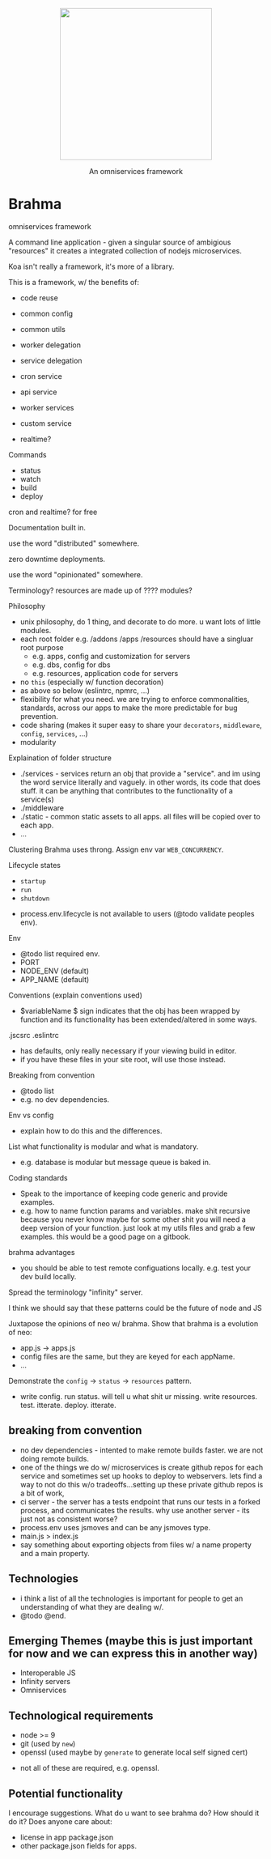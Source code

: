 <p align="center">
  <a href="http://gulpjs.com">
    <img height="300" width="300" src="https://thumbs.dreamstime.com/b/metatrons-cube-flower-life-vector-illustration-83115526.jpg">
  </a>
  <p align="center">An omniservices framework</p>
</p>

# Brahma

omniservices framework

A command line application - given a singular source of ambigious "resources" it creates a integrated collection of nodejs microservices.

Koa isn't really a framework, it's more of a library.

This is a framework, w/ the benefits of:
- code reuse
- common config
- common utils
- worker delegation
- service delegation

- cron service
- api service
- worker services
- custom service
- realtime?

Commands
- status
- watch
- build
- deploy

cron and realtime? for free

Documentation built in.

use the word "distributed" somewhere.

zero downtime deployments.

use the word "opinionated" somewhere.

Terminology?
resources are made up of ???? modules?

Philosophy
- unix philosophy, do 1 thing, and decorate to do more. u want lots of little modules.
- each root folder e.g. /addons /apps /resources should have a singluar root purpose
  - e.g. apps, config and customization for servers
  - e.g. dbs, config for dbs
  - e.g. resources, application code for servers
- no `this` (especially w/ function decoration)
- as above so below (eslintrc, npmrc, ...)
- flexibility for what you need. we are trying to enforce commonalities, standards, across our apps to make the more predictable for bug prevention.
- code sharing (makes it super easy to share your `decorators`, `middleware`, `config`, `services`, ...)
- modularity

Explaination of folder structure
- ./services - services return an obj that provide a "service". and im using the word service literally and vaguely. in other words, its code that does stuff. it can be anything that contributes to the functionality of a service(s)
- ./middleware
- ./static - common static assets to all apps. all files will be copied over to each app.
- ...

Clustering
Brahma uses throng. Assign env var `WEB_CONCURRENCY`.

Lifecycle states
- `startup`
- `run`
- `shutdown`
* process.env.lifecycle is not available to users (@todo validate peoples env).

Env
- @todo list required env.
- PORT
- NODE_ENV (default)
- APP_NAME (default)

Conventions (explain conventions used)
- $variableName $ sign indicates that the obj has been wrapped by function and its functionality has been extended/altered in some ways.

.jscsrc .eslintrc
- has defaults, only really necessary if your viewing build in editor.
- if you have these files in your site root, will use those instead.

Breaking from convention
- @todo list
- e.g. no dev dependencies.

Env vs config
- explain how to do this and the differences.

List what functionality is modular and what is mandatory.
- e.g. database is modular but message queue is baked in.

Coding standards
- Speak to the importance of keeping code generic and provide examples.
- e.g. how to name function params and variables. make shit recursive because you never know maybe for some other shit you will need a deep version of your function. just look at my utils files and grab a few examples. this would be a good page on a gitbook.

brahma advantages
- you should be able to test remote configuations locally. e.g. test your dev build locally.

Spread the terminology "infinity" server.

I think we should say that these patterns could be the future of node and JS

Juxtapose the opinions of neo w/ brahma.
Show that brahma is a evolution of neo:
- app.js -> apps.js
- config files are the same, but they are keyed for each appName.
- ...

Demonstrate the `config` -> `status` -> `resources` pattern.
- write config. run status. will tell u what shit ur missing. write resources. test. itterate. deploy. itterate.

## breaking from convention
- no dev dependencies - intented to make remote builds faster. we are not doing remote builds.
- one of the things we do w/ microservices is create github repos for each service and
sometimes set up hooks to deploy to webservers. lets find a way to not do this w/o tradeoffs...setting up
these private github repos is a bit of work,
- ci server - the server has a tests endpoint that runs our tests in a forked process, and communicates the results. why use another server - its just not as consistent worse?
- process.env uses jsmoves and can be any jsmoves type.
- main.js > index.js
- say something about exporting objects from files w/ a name property and a main property.

## Technologies
- i think a list of all the technologies is important for people to get an understanding of what they are dealing w/.
- @todo @end.

## Emerging Themes (maybe this is just important for now and we can express this in another way)
- Interoperable JS
- Infinity servers
- Omniservices

## Technological requirements
- node >= 9
- git (used by `new`)
- openssl (used maybe by `generate` to generate local self signed cert)
* not all of these are required, e.g. openssl.

## Potential functionality
I encourage suggestions. What do u want to see brahma do? How should it do it?
Does anyone care about:
- license in app package.json
- other package.json fields for apps.
